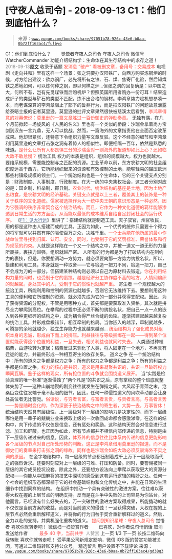 # [守夜人总司令] - 2018-09-13 C1：他们到底怕什么？

> 来源：[`www.yuque.com/books/share/97051b78-926c-43e6-b0aa-0b72ff163ac4/fulbyo`](https://www.yuque.com/books/share/97051b78-926c-43e6-b0aa-0b72ff163ac4/fulbyo)

<ne-p id="520f42f3293818f927861ebbd5b15da4_p_0" data-lake-id="520f42f3293818f927861ebbd5b15da4_p_0"><ne-text id="ua62c8842" style="color: rgb(51, 51, 51);">C1：他们到底怕什么？</ne-text></ne-p> <ne-p id="75424eb38ebe761bc0e358534a546b69" data-lake-id="75424eb38ebe761bc0e358534a546b69"><ne-text id="u0fd5c462" ne-fontsize="12" style="color: rgb(255, 255, 255);">原创</ne-text><ne-text id="udf88e598" ne-fontsize="14">觉悟者</ne-text><ne-text id="u7aeff55b" ne-fontsize="14">守夜人总司令</ne-text></ne-p> <ne-p id="e2438b7154b74180e1050980342d62a2" data-lake-id="e2438b7154b74180e1050980342d62a2"><ne-text id="u2f09d416" ne-fontsize="14" ne-bold="true" style="color: rgb(51, 51, 51);">守夜人总司令</ne-text></ne-p> <ne-p id="1468a629e8b6892f094452b8b32b46ca" data-lake-id="1468a629e8b6892f094452b8b32b46ca"><ne-text id="ub0226c61" ne-fontsize="14" style="color: rgb(51, 51, 51);">微信号</ne-text><ne-text id="uf077c143" ne-fontsize="14" style="color: rgb(51, 51, 51);">WatcherCommander</ne-text></ne-p> <ne-p id="8d1c98818696d7d3a1a6695410c34409" data-lake-id="8d1c98818696d7d3a1a6695410c34409"><ne-text id="ubb260034" ne-fontsize="14" style="color: rgb(51, 51, 51);">功能介绍</ne-text><ne-text id="uf101c420" ne-fontsize="14" style="color: rgb(51, 51, 51);">结构学：生命体在其生存结构中的求存之道！</ne-text></ne-p> <ne-p id="230f2caa4e3dbfc65f34737dfd198b2a" data-lake-id="230f2caa4e3dbfc65f34737dfd198b2a"><ne-text id="uc0e6661c" style="color: rgb(140, 140, 140);">2018-09-13</ne-text>[<ne-text id="u4cac2720" ne-fontsize="14">原文</ne-text>](https://mp.weixin.qq.com/s?__biz=MzAxNDk1NjI2Mw==&mid=2247483898&idx=1&sn=1b0a50386e9e89d2750dec717236f0aa&chksm=9b8a2272acfdab64235b35ee5e91b8cac6172144207251636e1345fc570aa1601f59eff7f442&scene=27#wechat_redirect&cpage=483)</ne-p> <ne-p id="67aa1200b9bed76eace1c3829393fcef" data-lake-id="67aa1200b9bed76eace1c3829393fcef"><ne-text id="u978b876f" style="color: rgb(51, 51, 51);">收录于话题</ne-text></ne-p> <ne-p id="2eb3067f3ced0a5b0a8663787aef4d91" data-lake-id="2eb3067f3ced0a5b0a8663787aef4d91" ne-alignment="left"><ne-text id="u25c06e8e" ne-fontsize="12" style="color: rgb(255, 76, 65);">发消息 ”破产“ 看被删文章，备用号：交易成本</ne-text></ne-p> <ne-p id="6f7f668b736271616187269c1649bb2d" data-lake-id="6f7f668b736271616187269c1649bb2d"><ne-text id="u7a1c580e" style="color: rgb(51, 51, 51);">电视剧《走向共和》里有这样一个场景：张之洞要办汉阳铁厂，向西方购买炼钢炉的时候，对方给出建议：欲办钢厂，必先将所有之铁、石、煤、焦寄厂化验，然后知煤铁之质地如何，可以炼何种之钢，即以何样之炉…但张之洞的回复确是：以中国之大，何所不有，岂有先觅煤铁而后购机炉？但照英国所用者购办一份可耳！结果造成炉子的类型与矿石的类型不匹配，炼不出合格的钢材。李鸿章势力趁机想参凑一本，而老谋深算的李鸿章阻止了部下的鲁莽行为，而是把汉阳铁厂的问题故意泄露给泰晤士报的记者莫里逊。莫里逊的批评文章果然很快被慈溪太后看到，</ne-text><ne-text id="u678c86e1" style="color: rgb(255, 76, 65);">李鸿章得意的对幕僚说：莫里逊的一篇文章胜过一百份御史的弹劾奏章。</ne-text></ne-p> <ne-p id="0f0ac7fbacda2a3d7ab737d9f080c938" data-lake-id="0f0ac7fbacda2a3d7ab737d9f080c938"><ne-text id="u8ea8daa0" style="color: rgb(51, 51, 51);">无独有偶，在几个月前掀起一场旋风的《人民的名义》里也有一个类似的桥段：沙瑞金拿着尚方宝剑到汉东一言九鼎，无人可以挑战。然而，一篇海外的文章指责他在全面否定改革成果。他却很紧张，还特意下令组织力量写文章反驳。这个不经意的细节和李鸿章利用莫里逊的文章打击张之洞有着惊人的相似性。即便相隔一百年，依然是熟悉的味道。</ne-text><ne-text id="u05d6288f" style="color: rgb(255, 76, 65);">是什么让所有人都畏惧三分的沙瑞金对一则海外的报道却如此上心？还如临大敌不敢怠慢？</ne-text></ne-p> <ne-p id="a75b9db67a1b91235bcb610c72e16f09" data-lake-id="a75b9db67a1b91235bcb610c72e16f09"><ne-text id="uf3182d24" ne-bold="true" style="color: rgb(51, 51, 51);">统治工具</ne-text></ne-p> <ne-p id="af50607a8eb94e5de6be0dafcf12042a" data-lake-id="af50607a8eb94e5de6be0dafcf12042a"><ne-text id="uc415e280" ne-bold="true" style="color: rgb(51, 51, 51);">权力的本质是组织，组织的规模越大，权力也就越大。</ne-text><ne-text id="u23de4624" style="color: rgb(51, 51, 51);">要维系规模，需要能控制与之匹配的资源。工业革命以前，东方农耕文明的社会组织度远高于西方，它所能组织起来的资源和有效控制的土地，能够轻易的碾压欧洲那些村镇级规模的领主们。</ne-text><ne-text id="u74cb6df0" ne-bold="true" style="color: rgb(51, 51, 51);">一个统治结构也是一个生命体，它的三个关键支点分别是：财政制度、人事制度、行政制度。在大一统的中央集权社会，这三者分别对应的是：国企制，科举制，郡县制。</ne-text><ne-text id="u4739f2a1" style="color: rgb(255, 76, 65);">农业时代，统治结构的基座是土地，因为土地产出粮食，是农耕文明的经济基础。关键支点就是以上三者，覆盖其上的装饰是一种关于秩序的文化道统。儒家被选择作为大一统中央王朝的意识形态是一种必然，因为它强调的秩序非常契合这个统治结构。而且，它作为一种文化道德的羁绊能够渗透到日常生活的方方面面，从而能以最低的成本维系自给自足封闭社会的运行秩序。</ne-text></ne-p> <ne-p id="303b30de8d9ff2dbbe94c6277ae545d9" data-lake-id="303b30de8d9ff2dbbe94c6277ae545d9"><ne-text id="u3732d49e" style="color: rgb(51, 51, 51);">《</ne-text>[<ne-text id="ue97ce86f" style="color: rgb(87, 107, 149);">F1：见大行远</ne-text>](http://mp.weixin.qq.com/s?__biz=MzAxNDk1NjI2Mw==&mid=2247483815&idx=1&sn=3ef0a28f13360d542e1fe295b25cbd9a&chksm=9b8a222facfdab3920ee4384bc60709209747c50a7da243c69a345cd69a301cd194d921d643d&scene=21#wechat_redirect)<ne-text id="u87acaa66" style="color: rgb(51, 51, 51);">》里讲了：</ne-text><ne-text id="u720b0c93" ne-bold="true" style="color: rgb(51, 51, 51);">搭建结构就是制造工具。天子驭官，州官牧民，用的都是这种由人搭建而成的工具。</ne-text><ne-text id="u06a1bc78" style="color: rgb(51, 51, 51);">正因为如此，一个优秀的统帅只需要十个得力的将军就可以井然有序的驱使百万之众，决胜千里。</ne-text><ne-text id="u9efe8082" style="color: rgb(255, 76, 65);">一个士兵能在他所属的最小作战单位里寻找到归属、认可、安全，同时，也受制于它的奖罚标准、荣誉体系和行为规范的约束。</ne-text><ne-text id="u6382c62a" ne-bold="true" style="color: rgb(51, 51, 51);">人就是这样陷在一个又一个结构之中，并被一道又一道无形的力量所裹挟。裹挟力越强，组织就越严密。</ne-text></ne-p> <ne-p id="96e3e213dcb6e3f10ed3cf6bcbe8c714" data-lake-id="96e3e213dcb6e3f10ed3cf6bcbe8c714"><ne-text id="ube2860b3" ne-bold="true" style="color: rgb(51, 51, 51);">人所有的行为都是为了打破结构内在制约力的裹挟，但是，你要想调动一方势力，就必须要向那一方势力纳投名状。</ne-text><ne-text id="u183a0b84" style="color: rgb(51, 51, 51);">所以，搭建和利用工具，本身就是一种取舍——它与锻造一把刀不同，锻造一把刀，自己不会成为刀的一部分。但搭建某种结构则必须以自己为原材料去锻造。</ne-text><ne-text id="ua1d47a72" style="color: rgb(255, 76, 65);">你在利用结构力量的同时，也受制于它的裹挟。越是经济分工协作度不高的地方，人情网编织的就越密。身处其中的人，受制于它的惯性也就越严重。</ne-text></ne-p> <ne-p id="8815eaeac56e4492724ef3b56b53870e" data-lake-id="8815eaeac56e4492724ef3b56b53870e"><ne-text id="u884e9342" ne-bold="true" style="color: rgb(51, 51, 51);">寄生者</ne-text></ne-p> <ne-p id="5ca1a1530e39b86079686faa9b5954dd" data-lake-id="5ca1a1530e39b86079686faa9b5954dd"><ne-text id="u328dda01" style="color: rgb(51, 51, 51);">一个规模越大的统治工具，所能利用和控制的资源也就越多，否则它无法维持下去。</ne-text><ne-text id="uf5ae4293" ne-bold="true" style="color: rgb(51, 51, 51);">要想利用这种工具的便利和它所控制的资源，就必须先成为它的一部分并获得支配权。</ne-text><ne-text id="u093d4ca4" style="color: rgb(51, 51, 51);">因此，为了获得资源的分配权，不管是用哪种方式，首先都是要获取准入资格。其次就是拼尽全力攀爬到高位。在攀爬的过程中还必须不断的纳投名状，把自己一点一点的嵌入到各种更细碎的结构之中，成为耦合得严丝合缝的齿轮。逐渐搭建起越来越复杂的统治工具，并形成盘根错节，相互牵制的格局。</ne-text><ne-text id="uf51d9f6b" ne-bold="true" style="color: rgb(51, 51, 51);">当你嵌入的越深，牵制就越多，可腾挪的余地就越少，独立生存能力也就越来越弱…</ne-text></ne-p> <ne-p id="71427090f327b93dc914498d5dab65f5" data-lake-id="71427090f327b93dc914498d5dab65f5"><ne-text id="u2b165f3d" style="color: rgb(255, 76, 65);">统治结构为了强化成员对组织本身的忠诚，形成由下而上的挤压。利益往往与等级捆绑在一起——得到某个位置就能获得这个位置的利益，一旦失去，相关利益也就同时失去。</ne-text></ne-p> <ne-p id="ea5463b1b6198ce73d642091172a79b1" data-lake-id="ea5463b1b6198ce73d642091172a79b1"><ne-text id="u9c64e4dc" style="color: rgb(51, 51, 51);">人类通过种植稻粟，由游牧转为定居；稻粟反过来驯化了人类，将人固定在一个地方，不再具有迁徙的能力，并最终形成一种相互寄生的依存关系。</ne-text></ne-p> <ne-p id="3195378e167008501d07bc85dbe2b28d" data-lake-id="3195378e167008501d07bc85dbe2b28d"><ne-text id="u8e17eb15" ne-bold="true" style="color: rgb(51, 51, 51);">道义之争</ne-text></ne-p> <ne-p id="4d15c0208d1e0f848452c6cf5ae8714a" data-lake-id="4d15c0208d1e0f848452c6cf5ae8714a"><ne-text id="ua6ff8df1" ne-bold="true" style="color: rgb(51, 51, 51);">在一个统治结构中：所有的道义之争都是权力之争；所有的权力之争都是利益之争；所有的利益之争都是位置之争。</ne-text><ne-text id="uf733cb02" style="color: rgb(255, 76, 65);">权力的核心是共识，道义是用来凝聚共识的，共识一旦破碎权力瞬间瓦解。鉴于这样的现实，所有抢位置的斗争就会围绕道义展开。</ne-text></ne-p> <ne-p id="5b4056ec3645276ed85ff4c4cad96c1f" data-lake-id="5b4056ec3645276ed85ff4c4cad96c1f"><ne-text id="u98fd9abb" style="color: rgb(51, 51, 51);">当“实践是检验真理的唯一标准“逐渐侵蚀了”两个凡是“的共识之后，原有掌权的整个班底就整体失势了——这种山崩地裂的剧变往往就发生在弹指之间。</ne-text><ne-text id="ub79b4c84" ne-bold="true" style="color: rgb(51, 51, 51);">大风起于青萍之末，沧桑巨变往往发端于毫不起眼的细节。因此，任何一种侵蚀道义的风吹草动都会让身处高位者无比警觉。</ne-text><ne-text id="u635708c0" style="color: rgb(255, 76, 65);">俗话说，与穷者言富，与富者言贵，与贵者言高，与高者言势——势是随时变化的，作为深嵌于统治结构之中的寄生者，大势一去，万事皆休！</ne-text></ne-p> <ne-p id="b41ecd7d4ad582edcea1834e25cb8674" data-lake-id="b41ecd7d4ad582edcea1834e25cb8674"><ne-text id="u9f5a0bb8" style="color: rgb(51, 51, 51);">统治结构天然具有层级性，上一层级对下一层级的影响力是决定性的，而下一层级哪怕是用一辈子的兢兢业业来换取上级的一次收回成命都会感激涕零。</ne-text><ne-text id="u5c7b34d1" ne-bold="true" style="color: rgb(51, 51, 51);">在这样的结构中，向下传递的不仅仅是信息，还有惩处和奖励。这种结构天然会对信息进行过滤、加工和屏蔽。也正因为如此，所有节点都并不相信内部传递的信息，特别是由下一层级传递过来的信息。</ne-text><ne-text id="u120b48d0" style="color: rgb(51, 51, 51);">因此，</ne-text><ne-text id="ubbc4a7fb" style="color: rgb(255, 76, 65);">体系外的信息往往比体系内传递的信息更能影响各个层级的节点对自己所处形势的判断。这正是李鸿章借用莫里逊的报道，而不是御史们的奏章来打击张之洞的缘故。同样也是沙瑞金如临大敌必须反驳海外不实之词的原因。</ne-text></ne-p> <ne-p id="18a249bf26cc1524d090540e3d2240cb" data-lake-id="18a249bf26cc1524d090540e3d2240cb"><ne-text id="uc7ef258a" style="color: rgb(51, 51, 51);">在金字塔结构中，每一层级的节点都压制着成千上万下一层级取而代之的强烈诉求。还要时刻应对上一层级的刁难、打压和防备。同时，要警惕被同一层级的其它成员挖坑设套。除此之外，还要想方设法向上攀爬以获取更大的资源分配权——你能从中国麻将的技艺中深切的感受到这套运行逻辑的精妙之处。</ne-text><ne-text id="ub5ee45d9" ne-bold="true" style="color: rgb(51, 51, 51);">任何一个社会的组织形态都深植于它的社会基础结构和文化传统之中，并能在日常的生活细节中找到同样的结构。</ne-text></ne-p> <ne-p id="2f4ccb91862ef6770f663b65ee9b55b1" data-lake-id="2f4ccb91862ef6770f663b65ee9b55b1"><ne-text id="u5bf4b0bb" style="color: rgb(51, 51, 51);">在组织中推动一个具有突破性的激进方案，往往难以获得大权在握的上层节点的明确支持。反而是在斗争中失败的上司容易为你站台。对他而言，已经没有什么好失去的，</ne-text><ne-text id="u4810e76f" ne-bold="true" style="color: rgb(51, 51, 51);">万一突破性的激进方案取得成果，所能撬动的就不仅仅是当前方案的收益，而是对当前道义的侵蚀！</ne-text><ne-text id="ub2be3fe5" style="color: rgb(51, 51, 51);">一旦获得突破，大权在握的上层节点必然会重新解释道义，并将你的行为归咎于契合重新解释过的道义。然后，全力以赴的支持，并乘机强化重构的道义。</ne-text></ne-p> <ne-p id="b56c5a2664447befd5150b3a744c1fc6" data-lake-id="b56c5a2664447befd5150b3a744c1fc6" ne-alignment="center"><ne-text id="u40e83f51" ne-bold="true" style="color: rgb(255, 76, 65);">提问到知识星球：守夜人总司令</ne-text></ne-p>  <ne-p id="990751263ee0a01370dab7be92d01fe1" data-lake-id="990751263ee0a01370dab7be92d01fe1" ne-alignment="center"><ne-card data-card-name="image" data-card-type="inline" id="F3vpT" data-event-boundary="card" style="color: rgb(51, 51, 51);"><ne-p id="deffcea72b0ef407b864724cc40ba983" data-lake-id="deffcea72b0ef407b864724cc40ba983"><ne-text id="u60181dd8" style="color: rgb(51, 51, 51);">觉悟者</ne-text></ne-p> <ne-p id="81ee9c65e00ef60a12ded753c9578184" data-lake-id="81ee9c65e00ef60a12ded753c9578184"><ne-text id="u951fb11f" style="color: rgb(51, 51, 51);">喜欢你就转走吧！</ne-text></ne-p> <ne-p id="033ed22e4176705ef2d394bb793864cf" data-lake-id="033ed22e4176705ef2d394bb793864cf"><ne-text id="u9d2a95b8" ne-bold="true" style="color: rgb(51, 51, 51);">微信扫一扫赞赏作者</ne-text><ne-text id="uc23c17cd" ne-bold="true" style="color: rgb(255, 255, 255);">赞赏</ne-text></ne-p> <ne-p id="7368fe4b5cec55ab2a45c60a22c97305" data-lake-id="7368fe4b5cec55ab2a45c60a22c97305"><ne-text id="u7237ef46" style="color: rgb(51, 51, 51);">已喜欢，</ne-text><ne-text id="ud230cf6c">对作者说句悄悄话</ne-text></ne-p> <ne-p id="9ab3b330e0b9be3ab3a7fef69e59c402" data-lake-id="9ab3b330e0b9be3ab3a7fef69e59c402"><ne-text id="u80c35d35" style="color: rgb(51, 51, 51);">取消</ne-text></ne-p> <ne-p id="701a3bf292c5c0c27d2fa74a1b1933a0" data-lake-id="701a3bf292c5c0c27d2fa74a1b1933a0"><ne-text id="u50777e30" ne-fontsize="14" ne-bold="true" style="color: rgb(51, 51, 51);">发送给作者</ne-text></ne-p> <ne-p id="73e55f5849f261d7e03252a0bdaf7ae3" data-lake-id="73e55f5849f261d7e03252a0bdaf7ae3"><ne-text id="ueccbcf45" ne-bold="true" style="color: rgb(255, 255, 255);">发送</ne-text></ne-p> <ne-p id="a2dac32d5cf546c635a55414ed97f997" data-lake-id="a2dac32d5cf546c635a55414ed97f997"><ne-text id="uaffff8e3" ne-fontsize="13" style="color: rgb(250, 81, 81);">最多 40 字，当前共字</ne-text></ne-p> <ne-p id="4a696e3eff9a940fd5df68ab73b58c4a" data-lake-id="4a696e3eff9a940fd5df68ab73b58c4a"><ne-text id="ue309a042" style="color: rgb(136, 136, 136);"> 人赞赏</ne-text></ne-p> <ne-p id="0f26147ca4818c2d62031e22615e6040" data-lake-id="0f26147ca4818c2d62031e22615e6040"><ne-text id="uf9a6f804" style="color: rgb(51, 51, 51);">上一页</ne-text> <ne-text id="uf020bcac">1</ne-text><ne-text id="u1b7d7446" style="color: rgb(51, 51, 51);">/3 下一页</ne-text></ne-p> <ne-p id="c6f83ab9a39025c6d6b81e38cc6892b9" data-lake-id="c6f83ab9a39025c6d6b81e38cc6892b9"><ne-text id="u43589193" style="color: rgb(51, 51, 51);">长按二维码向我转账</ne-text></ne-p> <ne-p id="48c3910787c7b8ca7985760914616e31" data-lake-id="48c3910787c7b8ca7985760914616e31"><ne-text id="u812b3152" style="color: rgb(51, 51, 51);">喜欢你就转走吧！</ne-text></ne-p> <ne-p id="c53985bdd265b572244df7b0bd7bf833" data-lake-id="c53985bdd265b572244df7b0bd7bf833"><ne-text id="u28164295" style="color: rgb(51, 51, 51);">受苹果公司新规定影响，微信 iOS 版的赞赏功能被关闭，可通过二维码转账支持公众号。</ne-text></ne-p> <ne-h3 id="ZjH4B" data-lake-id="ZjH4B"><ne-heading-ext><ne-heading-anchor></ne-heading-anchor><ne-heading-fold></ne-heading-fold></ne-heading-ext><ne-heading-content><ne-text id="u8824d253" ne-fontsize="16" style="color: rgb(51, 51, 51);">精选留言</ne-text></ne-heading-content></ne-h3> <ne-p id="1978618f7d6a7622e40acef5221bd706" data-lake-id="1978618f7d6a7622e40acef5221bd706"><ne-text id="u44443030" style="color: rgb(51, 51, 51);">用户设置不下载评论</ne-text></ne-p> 来源：[`www.yuque.com/books/share/97051b78-926c-43e6-b0aa-0b72ff163ac4/gd38q3`](https://www.yuque.com/books/share/97051b78-926c-43e6-b0aa-0b72ff163ac4/gd38q3)</ne-card></ne-p>
